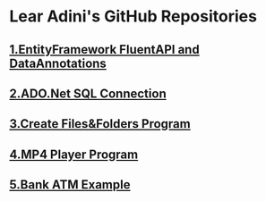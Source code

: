 # Lear Adini's GitHub Repositories
## [1.EntityFramework FluentAPI and DataAnnotations](https://learadini.github.io/EntityFramework-FluentAPI-DataAnnotations/)

## [2.ADO.Net SQL Connection](https://learadini.github.io/ActiveX-Data-Objects-SQL/)

## [3.Create Files&Folders Program](https://learadini.github.io/Create-Files-and-Folders/)

## [4.MP4 Player Program](https://learadini.github.io/WinForm-Media-Player/)

## [5.Bank ATM Example](https://learadini.github.io/ATM-PROJECT/)
